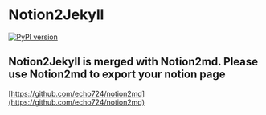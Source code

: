 # Notion2Jekyll
[![PyPI version](https://badge.fury.io/py/notion2jekyll.svg)](https://badge.fury.io/py/notion2jekyll)

## Notion2Jekyll is merged with Notion2md. Please use Notion2md to export your notion page
[https://github.com/echo724/notion2md](https://github.com/echo724/notion2md)
